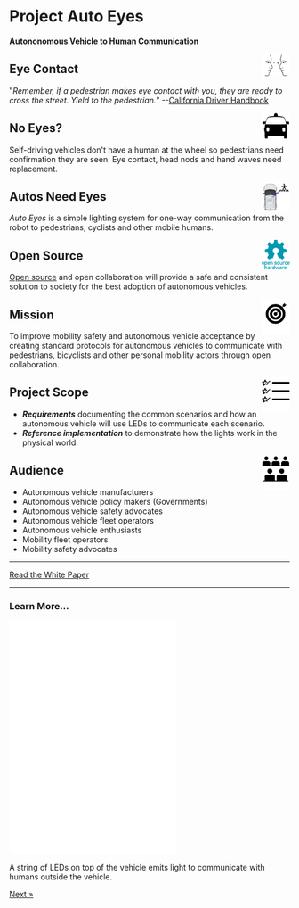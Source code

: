 # Project Auto Eyes
__Autononomous Vehicle to Human Communication__


<img src="images/eye-contact.png" width="50px" style="float:right;"  title="driverless car by Gan Khoon Lay from the Noun Project">

## Eye Contact 

‟_Remember, if a pedestrian makes eye contact with you, they are ready to cross the street. Yield to the pedestrian._” --[California Driver Handbook](https://www.dmv.ca.gov/portal/dmv/detail/pubs/hdbk/right_of_way)


<img src="images/noun_driverless car_456564.png" style="float:right;"   style="float:right;" width="50px" >

## No Eyes? 

Self-driving vehicles don't have a human at the wheel so pedestrians need confirmation they are seen.
        Eye contact, head nods and hand waves need replacement.

<img src="images/i-see-you.png" width="50px"  style="float:right;">

## Autos Need Eyes 

_Auto Eyes_ is a simple lighting system for one-way communication from the robot to pedestrians, cyclists and other mobile humans.

<img src="images/Open-source-hardware-logo.svg" width="50px" style="float:right;"  title="Open Source Software / Hardware">

## Open Source 

[Open source](https://github.com/aroller/autoeyes) and open collaboration will provide a safe and consistent solution to society for the best adoption of autonomous vehicles.

<img src="images/noun_Mission_712151.svg" width="50px" style="float:right;"  title="Project Mission">

## Mission 

To improve mobility safety and autonomous vehicle acceptance by creating standard protocols for autonomous vehicles to communicate with pedestrians, bicyclists and other personal mobility actors through open collaboration.

<img src="images/noun_featured_1361398.svg" width="50px" style="float:right;"  title="Open Source Software / Hardware">

## Project Scope 

* ___Requirements___ documenting the common scenarios and how an autonomous vehicle will use LEDs to communicate each scenario.
* ___Reference implementation___ to demonstrate how the lights work in the physical world. 

<img src="images/noun_audience_1871813.svg" width="50px" style="float:right;"  title="Open Source Software / Hardware">

## Audience

* Autonomous vehicle manufacturers
* Autonomous vehicle policy makers (Governments)
* Autonomous vehicle safety advocates 
* Autonomous vehicle fleet operators
* Autonomous vehicle enthusiasts
* Mobility fleet operators
* Mobility safety advocates

---

<div class="text-center">
  <a class="btn btn-primary btn-lg" tabindex="-1" role="button"  href="https://docs.google.com/document/d/1lKIsqMYYO7nQ937QXdCg2oaPqeo0iI2x5D2HwVKsVNE/edit?usp=sharing">Read the White Paper</a>
</div>

---

### Learn More...

<div class="text-center">
  <iframe src="./scenario/all-around/all-around.html" style="width: 300px; height: 420px; border: 0px;" align="center"></iframe>
  <p class="lead">
    A string of LEDs on top of the vehicle emits light to communicate with humans outside the vehicle.
  </p>
  <a class="btn btn-primary btn-lg" tabindex="-1" role="button"  href="./scenario/i-see-you">Next &raquo;</a>
</div>





